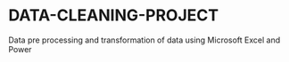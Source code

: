 # DATA-CLEANING-PROJECT
Data pre processing and transformation of data using Microsoft Excel and Power
